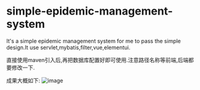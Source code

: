 # simple-epidemic-management-system
It's a simple epidemic management system for me to pass the simple design.It use servlet,mybatis,filter,vue,elementui.

直接使用maven引入后,再把数据库配置好即可使用.注意路径名称等前端,后端都要修改一下.

成果大概如下:
![image](https://user-images.githubusercontent.com/73187473/164582149-87fd611c-8e7b-460b-8fea-7e37d3b29393.png)

